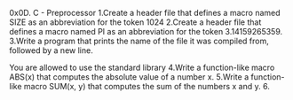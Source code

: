 0x0D. C - Preprocessor
1.Create a header file that defines a macro named SIZE as an abbreviation for the token 1024
2.Create a header file that defines a macro named PI as an abbreviation for the token 3.14159265359.
3.Write a program that prints the name of the file it was compiled from, followed by a new line.

You are allowed to use the standard library
4.Write a function-like macro ABS(x) that computes the absolute value of a number x.
5.Write a function-like macro SUM(x, y) that computes the sum of the numbers x and y.
6.


